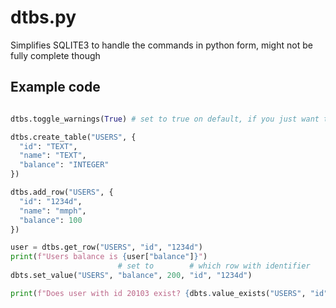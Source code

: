 # dtbs.py
Simplifies SQLITE3 to handle the commands in python form, might not be fully complete though

## Example code
```py

dtbs.toggle_warnings(True) # set to true on default, if you just want to toggle dont include any args

dtbs.create_table("USERS", {
  "id": "TEXT",
  "name": "TEXT",
  "balance": "INTEGER"
})

dtbs.add_row("USERS", {
  "id": "1234d",
  "name": "mmph",
  "balance": 100
})

user = dtbs.get_row("USERS", "id", "1234d")
print(f"Users balance is {user["balance"]}")
                        # set to        # which row with identifier
dbts.set_value("USERS", "balance", 200, "id", "1234d")

print(f"Does user with id 20103 exist? {dbts.value_exists("USERS", "id", "20103")}")
```
